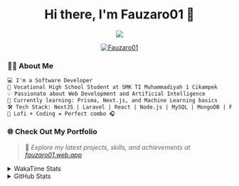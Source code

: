 <h1 align="center">Hi there, I'm Fauzaro01 👋</h1>

<p align="center">
  <img src="https://readme-typing-svg.herokuapp.com?font=Fira+Code&size=22&pause=1000&center=true&vCenter=true&width=460&lines=Full+Stack+Web+Developer;Self-Taught+Programmer;Always+Learning+New+Things;Love+to+Build+Cool+Stuff+😎" />
</p>

<p align="center">
  <a href="https://github.com/Fauzaro01">
    <img src="https://komarev.com/ghpvc/?username=Fauzaro01&label=Profile+views&color=blue&style=flat" alt="Fauzaro01" />
  </a>
</p>

### 👨‍💻 About Me

```txt
💻 I'm a Software Developer
🏫 Vocational High School Student at SMK TI Muhammadiyah 1 Cikampek
💡 Passionate about Web Development and Artificial Intelligence
🌱 Currently learning: Prisma, Next.js, and Machine Learning basics
🛠️ Tech Stack: NextJS | Laravel | React | Node.js | MySQL | MongoDB | PrismaJS
🎵 Lofi + Coding = Perfect combo 🎧
```


### 🌐 Check Out My Portfolio

> 📎 *Explore my latest projects, skills, and achievements at [fauzaro01.web.app](https://fauzaro01.web.app)*


<details>
  <summary>
     WakaTime Stats
  </summary>
  <br>
  
  <!--START_SECTION:waka-->

```txt
From: 10 September 2021 - To: 10 October 2025

Total Time: 985 hrs 2 mins

JavaScript          318 hrs 34 mins ████████░░░░░░░░░░░░░░░░░   32.34 %
PHP                 181 hrs 53 mins ████▓░░░░░░░░░░░░░░░░░░░░   18.46 %
HTML                109 hrs 33 mins ██▓░░░░░░░░░░░░░░░░░░░░░░   11.12 %
Blade Template      86 hrs 51 mins  ██▒░░░░░░░░░░░░░░░░░░░░░░   08.82 %
EJS                 70 hrs 5 mins   █▓░░░░░░░░░░░░░░░░░░░░░░░   07.12 %
Java                44 hrs 50 mins  █░░░░░░░░░░░░░░░░░░░░░░░░   04.55 %
CSS                 37 hrs 32 mins  █░░░░░░░░░░░░░░░░░░░░░░░░   03.81 %
JSON                35 hrs 22 mins  █░░░░░░░░░░░░░░░░░░░░░░░░   03.59 %
TypeScript          21 hrs 39 mins  ▓░░░░░░░░░░░░░░░░░░░░░░░░   02.20 %
Python              13 hrs 52 mins  ▒░░░░░░░░░░░░░░░░░░░░░░░░   01.41 %
```

<!--END_SECTION:waka-->
</details>
<details>
  <summary>
    GitHub Stats
  </summary>
  <br>
  <div align="center">
    <img src="https://github-readme-stats.vercel.app/api?username=Fauzaro01&show_icons=true&theme=algolia" alt="Fauzaro01's GitHub Stats" style="margin: 20px;" />
    <img src="https://github-readme-streak-stats.herokuapp.com/?user=Fauzaro01&theme=algolia" alt="Fauzaro01's GitHub Streak" style="margin: 20px;" />
  </div>

  <div align="center">
    <img src="https://github-readme-stats.vercel.app/api?username=Fauzaro01&show_icons=true&locale=en&count_private=true&hide_rank=true&custom_title=My%20GitHub%20Stats&disable_animations=true&theme=algolia" alt="Fauzaro01's Stars" style="margin: 20px;" />
    <img src="https://github-readme-stats.vercel.app/api/top-langs/?username=Fauzaro01&langs_count=8&theme=algolia&layout=compact" alt="Top Languages" style="margin: 20px;" />
  </div>
</details>
